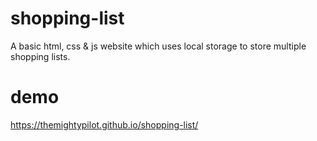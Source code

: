 # shopping-list
A basic html, css &amp; js website which uses local storage to store multiple shopping lists.

# demo
https://themightypilot.github.io/shopping-list/
